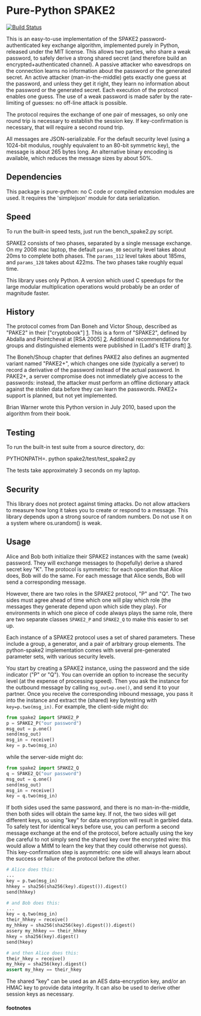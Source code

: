 
# Pure-Python SPAKE2

[![Build Status](https://travis-ci.org/warner/python-spake2.png?branch=master)](https://travis-ci.org/warner/python-spake2)

This is an easy-to-use implementation of the SPAKE2 password-authenticated
key exchange algorithm, implemented purely in Python, released under the MIT
license. This allows two parties, who share a weak password, to safely derive
a strong shared secret (and therefore build an encrypted+authenticated
channel). A passive attacker who eavesdrops on the connection learns no
information about the password or the generated secret. An active attacker
(man-in-the-middle) gets exactly one guess at the password, and unless they
get it right, they learn no information about the password or the generated
secret. Each execution of the protocol enables one guess. The use of a weak
password is made safer by the rate-limiting of guesses: no off-line attack is
possible.

The protocol requires the exchange of one pair of messages, so only one round
trip is necessary to establish the session key. If key-confirmation is
necessary, that will require a second round trip.

All messages are JSON-serializable. For the default security level (using a
1024-bit modulus, roughly equivalent to an 80-bit symmetric key), the message
is about 265 bytes long. An alternative binary encoding is available, which
reduces the message sizes by about 50%.

## Dependencies

This package is pure-python: no C code or compiled extension modules are
used. It requires the 'simplejson' module for data serialization.

## Speed

To run the built-in speed tests, just run the bench_spake2.py script.

SPAKE2 consists of two phases, separated by a single message exchange. On my
2008 mac laptop, the default `params_80` security level takes about 20ms to
complete both phases. The `params_112` level takes about 185ms, and
`params_128` takes about 422ms. The two phases take roughly equal time.

This library uses only Python. A version which used C speedups for the large
modular multiplication operations would probably be an order of magnitude
faster.

## History

The protocol comes from Dan Boneh and Victor Shoup, described as "PAKE2" in
their ["cryptobook"] [1]. This is a form of "SPAKE2", defined by Abdalla and
Pointcheval at [RSA 2005] [2]. Additional recommendations for groups and
distinguished elements were published in [Ladd's IETF draft] [3].

The Boneh/Shoup chapter that defines PAKE2 also defines an augmented variant
named "PAKE2+", which changes one side (typically a server) to record a
derivative of the password instead of the actual password. In PAKE2+, a
server compromise does not immediately give access to the passwords: instead,
the attacker must perform an offline dictionary attack against the stolen
data before they can learn the passwords. PAKE2+ support is planned, but not
yet implemented.

Brian Warner wrote this Python version in July 2010, based upon the algorithm
from their book.

## Testing

To run the built-in test suite from a source directory, do:

   PYTHONPATH=. python spake2/test/test_spake2.py

The tests take approximately 3 seconds on my laptop.

## Security

This library does not protect against timing attacks. Do not allow attackers
to measure how long it takes you to create or respond to a message. This
library depends upon a strong source of random numbers. Do not use it on a
system where os.urandom() is weak.

## Usage

Alice and Bob both initialize their SPAKE2 instances with the same (weak)
password. They will exchange messages to (hopefully) derive a shared secret
key "K". The protocol is symmetric: for each operation that Alice does, Bob
will do the same. For each message that Alice sends, Bob will send a
corresponding message.

However, there are two roles in the SPAKE2 protocol, "P" and "Q". The two
sides must agree ahead of time which one will play which role (the messages
they generate depend upon which side they play). For environments in which
one piece of code always plays the same role, there are two separate classes
`SPAKE2_P` and `SPAKE2_Q` to make this easier to set up.

Each instance of a SPAKE2 protocol uses a set of shared parameters. These
include a group, a generator, and a pair of arbitrary group elements. The
python-spake2 implementation comes with several pre-generated parameter sets,
with various security levels.

You start by creating a SPAKE2 instance, using the password and the side
indicator ("P" or "Q"). You can override an option to increase the security
level (at the expense of processing speed). Then you ask the instance for the
outbound message by calling `msg_out=p.one()`, and send it to your partner.
Once you receive the corresponding inbound message, you pass it into the
instance and extract the (shared) key bytestring with `key=p.two(msg_in)`.
For example, the client-side might do:

```python
from spake2 import SPAKE2_P
p = SPAKE2_P("our password")
msg_out = p.one()
send(msg_out)
msg_in = receive()
key = p.two(msg_in)
```

while the server-side might do:

```python
from spake2 import SPAKE2_Q
q = SPAKE2_Q("our password")
msg_out = q.one()
send(msg_out)
msg_in = receive()
key = q.two(msg_in)
```

If both sides used the same password, and there is no man-in-the-middle, then
both sides will obtain the same key. If not, the two sides will get different
keys, so using "key" for data encryption will result in garbled data. To
safely test for identical keys before use, you can perform a second message
exchange at the end of the protocol, before actually using the key (be
careful to not simply send the shared key over the encrypted wire: this would
allow a MitM to learn the key that they could otherwise not guess). This
key-confirmation step is asymmetric: one side will always learn about the
success or failure of the protocol before the other.

```python
# Alice does this:
...
key = p.two(msg_in)
hhkey = sha256(sha256(key).digest()).digest()
send(hhkey)

# and Bob does this:
...
key = q.two(msg_in)
their_hhkey = receive()
my_hhkey = sha256(sha256(key).digest()).digest()
assery my_hhkey == their_hhkey
hkey = sha256(key).digest()
send(hkey)

# and then Alice does this:
their_hkey = receive()
my_hkey = sha256(key).digest()
assert my_hkey == their_hkey
```

The shared "key" can be used as an AES data-encryption key, and/or an HMAC
key to provide data integrity. It can also be used to derive other session
keys as necessary.

#### footnotes

[1]: http://crypto.stanford.edu/~dabo/cryptobook/  "cryptobook"
[2]: http://www.di.ens.fr/~pointche/Documents/Papers/2005_rsa.pdf "RSA 2005"
[3]: https://tools.ietf.org/html/draft-ladd-spake2-01 "Ladd's IETF draft"
